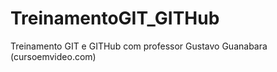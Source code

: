 # TreinamentoGIT_GITHub
 Treinamento GIT e GITHub com professor Gustavo Guanabara (cursoemvideo.com)

